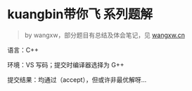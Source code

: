 # kuangbin带你飞 系列题解

> by wangxw，部分题目有总结及体会笔记，见 [wangxw.cn](https://wangxw.cn)

语言：C++

环境：VS 写码；提交时编译器选择为 G++

提交结果：均通过（accept），但或许非最优解呀...

